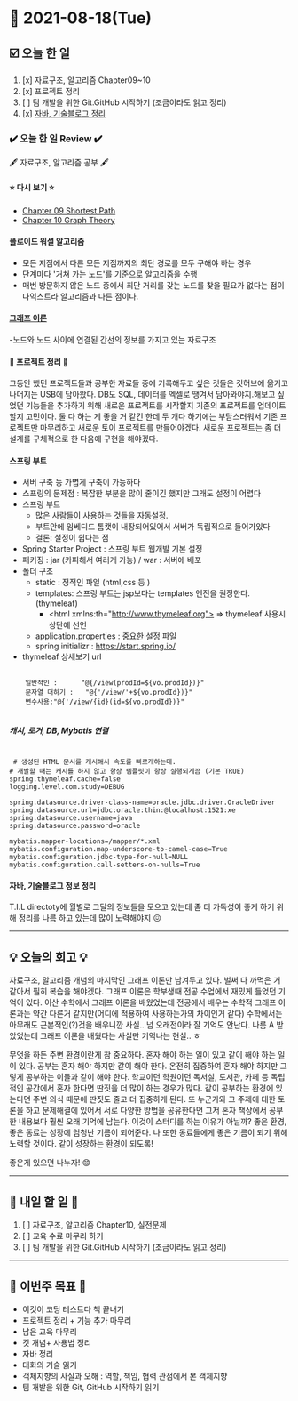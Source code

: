 # 📆 2021-08-18(Tue)
## ☑️ 오늘 한 일
1. [x] 자료구조, 알고리즘 Chapter09~10
2. [x] 프로젝트 정리
3. [ ] 팀 개발을 위한 Git.GitHub 시작하기 (조금이라도 읽고 정리)
4. [x] [자바, 기술블로그 정리](https://github.com/Kyuwon53/TIL/blob/main/202108/202108-INFO.md) 

### ✔️ 오늘 한 일 Review ✔️
🖋️ 자료구조, 알고리즘 공부 🖋️
#### ⭐ 다시 보기 ⭐
- [Chapter 09 Shortest Path](https://github.com/Kyuwon53/Python-algorithm/tree/main/Chapther09ShortestPath)
- [Chapter 10 Graph Theory](https://github.com/Kyuwon53/Python-algorithm/tree/main/Chapther10-Graph_Theory)

#### 플로이드 워셜 알고리즘
- 모든 지점에서 다른 모든 지점까지의 최단 경로를 모두 구해야 하는 경우
- 단계마다 '거쳐 가는 노드'를 기준으로 알고리즘을 수행
- 매번 방문하지 않은 노드 중에서 최단 거리를 갖는 노드를 찾을 필요가 없다는 점이 다익스트라 알고리즘과 다른 점이다.
#### [그래프 이론](https://github.com/Kyuwon53/Python-algorithm/tree/main/Chapther10-Graph_Theory)
-노드와 노드 사이에 연결된 간선의 정보를 가지고 있는 자료구조

#### 🔖 프로젝트 정리 🔖   
그동안 했던 프로젝트들과 공부한 자료들 중에 기록해두고 싶은 것들은 깃허브에 옮기고 나머지는 USB에 담아왔다. DB도 SQL, 데이터를 엑셀로 땡겨서 담아와야지.해보고 싶었던 기능들을 추가하기 위해 새로운 프로젝트를 시작할지 기존의 프로젝트를 업데이트할지 고민이다. 둘 다 하는 게 좋을 거 같긴 한데 두 개다 하기에는 부담스러워서 기존 프로젝트만 마무리하고 새로운 토이 프로젝트를 만들어야겠다. 새로운 프로젝트는 좀 더 설계를 구체적으로 한 다음에 구현을 해야겠다.

#### 스프링 부트 
- 서버 구축 등 가볍게 구축이 가능하다
- 스프링의 문제점 : 복잡한 부분을 많이 줄이긴 했지만 그래도 설정이 어렵다
- 스프링 부트 
   -  많은 사람들이 사용하는 것들을 자동설정. 
   - 부트안에 임베디드 톰캣이 내장되어있어서 서버가 독립적으로 들어가있다
   - 결론: 설정이 쉽다는 점
- Spring Starter Project : 스프링 부트 웹개발 기본 설정 
- 패키징 : jar (카피해서 여러개 가능) / war : 서버에 배포 
- 폴더 구조
   - static : 정적인 파일 (html,css 등 )
   - templates:  스프링 부트는 jsp보다는 templates 엔진을 권장한다.(thymeleaf)
       - \<html xmlns:th="http://www.thymeleaf.org"> => thymeleaf 사용시 상단에 선언 
   - application.properties : 중요한 설정 파일 
   - spring initializr : https://start.spring.io/
- thymeleaf 상세보기 url 
<pre><code>
    일반적인 : 		"@{/view(prodId=${vo.prodId})}"
    문자열 더하기 :	"@{'/view/'+${vo.prodId})}" 
    변수사용:"@{'/view/{id}(id=${vo.prodId})}"
   </code></pre>
##### 캐시, 로거, DB, Mybatis 연결

<pre><code>
 # 생성된 HTML 문서를 캐시해서 속도를 빠르게하는데.
# 개발할 때는 캐시를 하지 않고 항상 템플릿이 항상 실행되게끔 (기본 TRUE) 
spring.thymeleaf.cache=false
logging.level.com.study=DEBUG

spring.datasource.driver-class-name=oracle.jdbc.driver.OracleDriver
spring.datasource.url=jdbc:oracle:thin:@localhost:1521:xe
spring.datasource.username=java
spring.datasource.password=oracle

mybatis.mapper-locations=/mapper/*.xml
mybatis.configuration.map-underscore-to-camel-case=True
mybatis.configuration.jdbc-type-for-null=NULL
mybatis.configuration.call-setters-on-nulls=True
</code></pre>


#### 자바, 기술블로그 정보 정리 
T.I.L directoty에 월별로 그달의 정보들을 모으고 있는데 좀 더 가독성이 좋게 하기 위해 정리를 나름 하고 있는데 많이 노력해야지 😖

***

## 💡 오늘의 회고 💡
자료구조, 알고리즘 개념의 마지막인 그래프 이론만 남겨두고 있다. 벌써 다 까먹은 거 같아서 필히 복습을 해야겠다. 그래프 이론은 학부생때 전공 수업에서 재밌게 들었던 기억이 있다. 이산 수학에서 그래프 이론을 배웠었는데 전공에서 배우는 수학적 그래프 이론과는 약간 다른거 같지만(어디에 적용하여 사용하는가의 차이인거 같다) 수학에서는 아무래도 근본적인(?)것을 배우니깐 사실.. 넘 오래전이라 잘 기억도 안난다. 나름 A 받았었는데 그래프 이론을 배웠다는 사실만 기억나는 현실.. ㅎ 

무엇을 하든 주변 환경이란게 참 중요하다. 혼자 해야 하는 일이 있고 같이 해야 하는 일이 있다. 공부는 혼자 해야 하지만 같이 해야 한다. 온전히 집중하여 혼자 해야 하지만 그렇게 공부하는 이들과 같이 해야 한다. 학교이던 학원이던 독서실, 도서관, 카페 등 독립적인 공간에서 혼자 한다면 딴짓을 더 많이 하는 경우가 많다. 같이 공부하는 환경에 있는다면 주변 의식 때문에 딴짓도 줄고 더 집중하게 된다. 또 누군가와 그 주제에 대한 토론을 하고 문제해결에 있어서 서로 다양한 방법을 공유한다면 그저 혼자 책상에서 공부한 내용보다 훨씬 오래 기억에 남는다. 이것이 스터디를 하는 이유가 아닐까? 좋은 환경, 좋은 동료는 성장에 엄청난 기름이 되어준다. 나 또한 동료들에게 좋은 기름이 되기 위해 노력할 것이다. 같이 성장하는 환경이 되도록! 

좋은게 있으면 나누자! 😊
***

## 🎯 내일 할 일 🎯
1. [ ] 자료구조, 알고리즘 Chapter10, 실전문제
2. [ ] 교육 수료 마무리 하기 
3. [ ] 팀 개발을 위한 Git.GitHub 시작하기 (조금이라도 읽고 정리)

***
## 🏁 이번주 목표 🏁
 - 이것이 코딩 테스트다 책 끝내기
 - 프로젝트 정리 + 기능 추가 마무리
 - 남은 교육 마무리
 - 깃 개념+ 사용법 정리
 - 자바 정리
 - 대화의 기술 읽기
 - 객체지향의 사실과 오해 : 역할, 책임, 협력 관점에서 본 객체지향
 - 팀 개발을 위한 Git, GitHub 시작하기 읽기
